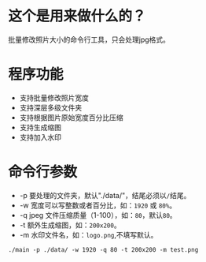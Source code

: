 # 这个是用来做什么的？

批量修改照片大小的命令行工具，只会处理jpg格式。

# 程序功能

- 支持批量修改照片宽度
- 支持深层多级文件夹
- 支持根据图片原始宽度百分比压缩
- 支持生成缩图
- 支持加入水印

# 命令行参数

- -p 要处理的文件夹，默认"./data/"，结尾必须以`/`结尾。
- -w 宽度可以写整数或者百分比，如：`1920` 或 `80%`。
- -q jpeg 文件压缩质量（1-100），如：`80`，默认`80`。
- -t 额外生成缩图，如：`200x200`。
- -m 水印文件名，如：`logo.png`,不填写默认。

```
./main -p ./data/ -w 1920 -q 80 -t 200x200 -m test.png  
```